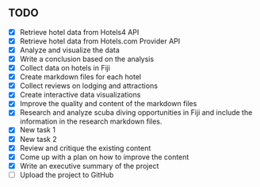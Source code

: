 
## TODO
- [x] Retrieve hotel data from Hotels4 API
- [x] Retrieve hotel data from Hotels.com Provider API
- [x] Analyze and visualize the data
- [x] Write a conclusion based on the analysis
- [x] Collect data on hotels in Fiji
- [x] Create markdown files for each hotel
- [x] Collect reviews on lodging and attractions
- [x] Create interactive data visualizations
- [x] Improve the quality and content of the markdown files
- [x] Research and analyze scuba diving opportunities in Fiji and include the information in the research markdown files.
- [x] New task 1
- [x] New task 2
- [x] Review and critique the existing content
- [x] Come up with a plan on how to improve the content
- [x] Write an executive summary of the project
- [ ] Upload the project to GitHub
